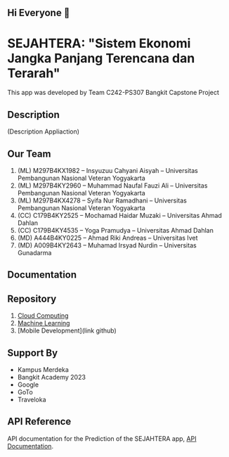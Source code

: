 ## Hi Everyone 👋

# SEJAHTERA: "Sistem Ekonomi Jangka Panjang Terencana dan Terarah"

This app was developed by Team C242-PS307 Bangkit Capstone Project

## Description

(Description Appliaction)

## Our Team

1. (ML) M297B4KX1982 – Insyuzuu Cahyani Aisyah – Universitas Pembangunan Nasional Veteran Yogyakarta
2. (ML) M297B4KY2960 – Muhammad Naufal Fauzi Ali – Universitas Pembangunan Nasional Veteran Yogyakarta
3. (ML) M297B4KX4278 – Syifa Nur Ramadhani – Universitas Pembangunan Nasional Veteran Yogyakarta
4. (CC) C179B4KY2525 – Mochamad Haidar Muzaki – Universitas Ahmad Dahlan
5. (CC) C179B4KY4535 – Yoga Pramudya – Universitas Ahmad Dahlan
6. (MD) A444B4KY0225 – Ahmad Riki Andreas – Universitas Ivet
7. (MD) A009B4KY2643 – Muhamad Irsyad Nurdin – Universitas Gunadarma

## Documentation


## Repository

1. [Cloud Computing](https://github.com/MuhIrsyadddd/Capstone-Team-Bangkit-Project-SEJAHTERA/tree/main/Cloud%20Computing)
2. [Machine Learning](https://github.com/MuhIrsyadddd/Capstone-Team-Bangkit-Project-SEJAHTERA/tree/main/Machine%20Learning)
3. [Mobile Development](link github)

## Support By
- Kampus Merdeka
- Bangkit Academy 2023
- Google
- GoTo
- Traveloka

## API Reference
API documentation for the Prediction of the SEJAHTERA app, [API Documentation](https://github.com/MuhIrsyadddd/Capstone-Team-Bangkit-Project-SEJAHTERA/blob/main/Cloud%20Computing/Documentation.md).
